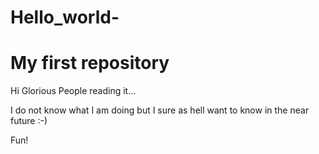 # Hello_world-
My first repository
====================

Hi Glorious People reading it...

I do not know what I am doing but I sure as hell want to know in the near future :-)

Fun!
